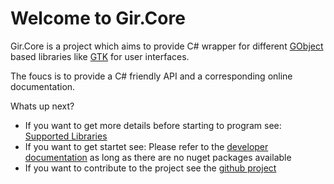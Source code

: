 # Welcome to Gir.Core

Gir.Core is a project which aims to provide C# wrapper for different [GObject] based libraries like [GTK] for user interfaces.

The foucs is to provide a C# friendly API and a corresponding online documentation.

Whats up next?
* If you want to get more details before starting to program see: [Supported Libraries](/libraries.md)
* If you want to get startet see: Please refer to the [developer documentation](https://github.com/gircore/gir.core#build--use) as long as there are no nuget packages available
* If you want to contribute to the project see the [github project](https://github.com/gircore/gir.core)

[GObject]: https://developer.gnome.org/gobject/stable/
[GTK]: https://gtk.org/